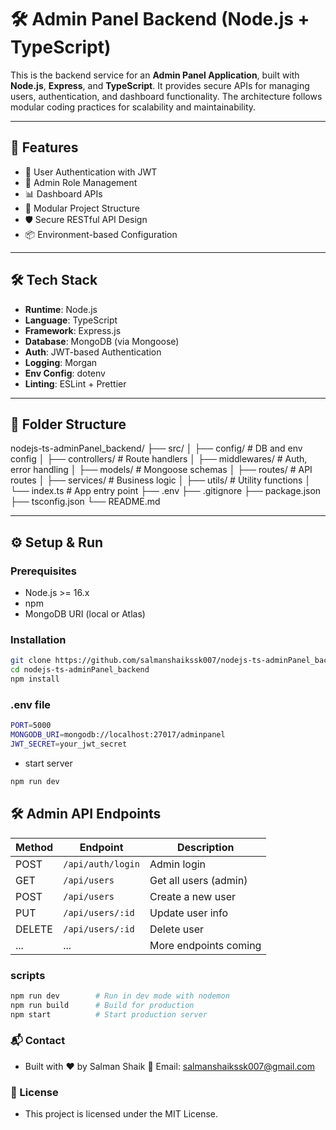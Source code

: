 # 🛠️ Admin Panel Backend (Node.js + TypeScript)

This is the backend service for an **Admin Panel Application**, built with **Node.js**, **Express**, and **TypeScript**. It provides secure APIs for managing users, authentication, and dashboard functionality. The architecture follows modular coding practices for scalability and maintainability.

---

## 🚀 Features

- 🔐 User Authentication with JWT
- 👤 Admin Role Management
- 📊 Dashboard APIs
- 🧱 Modular Project Structure
- 🛡️ Secure RESTful API Design
- 📦 Environment-based Configuration

---

## 🛠 Tech Stack

- **Runtime**: Node.js
- **Language**: TypeScript
- **Framework**: Express.js
- **Database**: MongoDB (via Mongoose)
- **Auth**: JWT-based Authentication
- **Logging**: Morgan
- **Env Config**: dotenv
- **Linting**: ESLint + Prettier

---

## 📁 Folder Structure
nodejs-ts-adminPanel_backend/
├── src/
│   ├── config/         # DB and env config
│   ├── controllers/    # Route handlers
│   ├── middlewares/    # Auth, error handling
│   ├── models/         # Mongoose schemas
│   ├── routes/         # API routes
│   ├── services/       # Business logic
│   ├── utils/          # Utility functions
│   └── index.ts        # App entry point
├── .env
├── .gitignore
├── package.json
├── tsconfig.json
└── README.md

---

## ⚙️ Setup & Run

### Prerequisites

- Node.js >= 16.x
- npm
- MongoDB URI (local or Atlas)

### Installation

```bash
git clone https://github.com/salmanshaikssk007/nodejs-ts-adminPanel_backend.git
cd nodejs-ts-adminPanel_backend
npm install
```
### .env file
```bash
PORT=5000
MONGODB_URI=mongodb://localhost:27017/adminpanel
JWT_SECRET=your_jwt_secret
```
- start server
```bash
npm run dev
```
## 🛠️ Admin API Endpoints

| Method | Endpoint           | Description               |
|--------|--------------------|---------------------------|
| POST   | `/api/auth/login`  | Admin login               |
| GET    | `/api/users`       | Get all users (admin)     |
| POST   | `/api/users`       | Create a new user         |
| PUT    | `/api/users/:id`   | Update user info          |
| DELETE | `/api/users/:id`   | Delete user               |
| ...    | ...                | More endpoints coming     |

### scripts
```bash
npm run dev        # Run in dev mode with nodemon
npm run build      # Build for production
npm start          # Start production server
```

### 📬 Contact
- Built with ❤️ by Salman Shaik
📧 Email: salmanshaikssk007@gmail.com

### 🪪 License
- This project is licensed under the MIT License.
